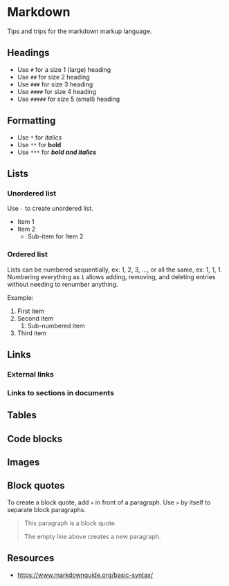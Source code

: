# Markdown

Tips and trips for the markdown markup language.

## Headings
- Use `#` for a size 1 (large) heading
- Use `##` for size 2 heading
- Use `###` for size 3 heading
- Use `####` for size 4 heading
- Use `#####` for size 5 (small) heading

## Formatting
- Use `*` for *italics*
- Use `**` for **bold**
- Use `***` for ***bold and italics***

## Lists

### Unordered list
Use `-` to create unordered list.

- Item 1
- Item 2
    - Sub-item for Item 2

### Ordered list
Lists can be numbered sequentially, ex: 1, 2, 3, ..., or all the same, ex: 1, 1, 1. Numbering everything as `1` allows adding, removing, and deleting entries without needing to renumber anything.

Example:
1. First item
1. Second item
    1. Sub-numbered item
1. Third item

## Links

### External links

### Links to sections in documents

## Tables

## Code blocks

## Images

## Block quotes
To create a block quote, add `>` in front of a paragraph. Use `>` by itself to separate block paragraphs.

> This paragraph is a block quote.
>
> The empty line above creates a new paragraph.

## Resources
- https://www.markdownguide.org/basic-syntax/
